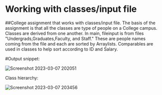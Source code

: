 # Working with classes/input file
##College assignment that works with classes/input file. The basis of the assignment is that all the classes are type of people on a College campus. Classes are derived from one another. In main, fileinput is from files "Undergrads,Graduates,Faculty, and Staff." These are people names coming from the file and each are sorted by Arraylists. Comparables are used in classes to help sort according to ID and Salary.

#Output snippet:

![Screenshot 2023-03-07 202051](https://user-images.githubusercontent.com/104745250/223603041-dc558988-9ab6-438e-b412-177555858b05.png)

Class hierarchy:

![Screenshot 2023-03-07 203456](https://user-images.githubusercontent.com/104745250/223606314-b120b19d-7f7c-4285-8390-b6cac633918f.png)
